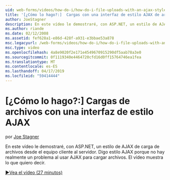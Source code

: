```yaml
---
uid: web-forms/videos/how-do-i/how-do-i-file-uploads-with-an-ajax-style-interface
title: '[¿Cómo lo hago?:]  Cargas con una interfaz de estilo AJAX de archivos | Microsoft Docs'
author: JoeStagner
description: En este vídeo le demostraré, con ASP.NET, un estilo de AJAX de carga de archivos desde el equipo cliente al servidor. Hablo de estilo AJAX porque no hay un...
ms.author: riande
ms.date: 02/12/2008
ms.assetid: fef628a1-e86d-428f-a931-e3bbae53a878
msc.legacyurl: /web-forms/videos/how-do-i/how-do-i-file-uploads-with-an-ajax-style-interface
msc.type: video
ms.openlocfilehash: 4a8e9020f2e171e4549670915290df5aab78a3e0
ms.sourcegitcommit: 0f1119340e4464720cfd16d0ff15764746ea1fea
ms.translationtype: MT
ms.contentlocale: es-ES
ms.lasthandoff: 04/17/2019
ms.locfileid: "59414444"
---
```

# <a name="how-do-i--file-uploads-with-an-ajax-style-interface"></a>[¿Cómo lo hago?:]  Cargas de archivos con una interfaz de estilo AJAX

por [Joe Stagner](https://github.com/JoeStagner)

En este vídeo le demostraré, con ASP.NET, un estilo de AJAX de carga de archivos desde el equipo cliente al servidor. Digo estilo AJAX porque no hay realmente un problema al usar AJAX para cargar archivos. El vídeo muestra lo que quiero decir.

[&#9654;Vea el vídeo (27 minutos)](https://channel9.msdn.com/Blogs/ASP-NET-Site-Videos/how-do-i-file-uploads-with-an-ajax-style-interface)
